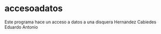 # accesoadatos
Este programa hace un acceso a datos a una disquera Hernandez Cabiedes Eduardo Antonio
